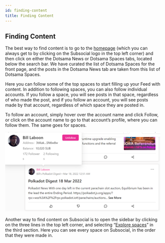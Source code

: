 ```yaml
---
id: finding-content
title: Finding Content
---
```

## Finding Content
The best way to find content is to go to the [homepage](https://app.subsocial.network/) (which you can always get to by clicking on 
the Subsocial logo in the top left corner) and then click on either the Dotsama News or Dotsama Spaces tabs, 
located below the search bar. We have curated the list of Dotsama Spaces for the front page, and the posts in the Dotsama News tab are taken from
this list of Dotsama Spaces.

Here you can follow some of the top spaces to start filling up your Feed with content. 
In addition to following spaces, you can also follow individual accounts. 
If you follow a space, you will see posts in that space, regardless of who made the post, and if you follow an account, 
you will see posts made by that account, regardless of which space they are posted in. 

To follow an account, simply hover over the account name and click Follow, or click on the account name to go to that account’s profile, 
where you can follow them. The same goes for spaces.

![](../../../../static/img/getting-started-13.png)

Another way to find content on Subsocial is to open the sidebar by clicking on the three lines in the top left corner, 
and selecting “[Explore spaces](https://app.subsocial.network/spaces)” in the third section. 
Here you can see every space on Subsocial, in the order that they were made in.
